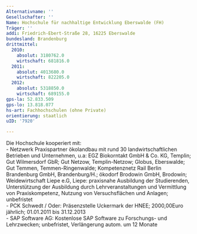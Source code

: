 ```yaml
---
Alternativname: ''
Gesellschafter: ''
Name: Hochschule für nachhaltige Entwicklung Eberswalde (FH)
Träger: ''
addi: Friedrich-Ebert-Straße 28, 16225 Eberswalde
bundesland: Brandenburg
drittmittel:
  2010:
    absolut: 3180762.0
    wirtschaft: 681816.0
  2011:
    absolut: 4013680.0
    wirtschaft: 822205.0
  2012:
    absolut: 5318850.0
    wirtschaft: 689155.0
gps-la: 52.833.509
gps-lo: 13.818.077
hs-art: Fachhochschulen (ohne Private)
orientierung: staatlich
uID: '7920'

---
```

Die Hochschule kooperiert mit:<br>- Netzwerk Praxispartner ökolandbau mit rund 30 landwirtschaftlichen Betrieben und Unternehmen, u.a: EGZ Biokorntakt GmbH & Co. KG, Templin; Gut Wilmersdorf GbR; Gut Netzow, Templin-Netzow; Globus, Eberswalde; Gut Temmen, Temmen-Ringenwalde; Kompetenznetz Rail Berlin Brandenburg GmbH, Brandenburg/H.; ökodorf Brodowin GmbH, Brodowin; Weidewirtschaft Liepe e.G, Liepe: praxisnahe Ausbildung der Studierenden, Unterstützung der Ausbildung durch Lehrveranstaltungen und Vermittlung von Praxiskompetenz, Nutzung von Versuchsflächen und Anlagen; unbefristet<br>- PCK Schwedt / Oder: Präsenzstelle Uckermark der HNEE; 2000,00Euro jährlich; 01.01.2011 bis 31.12.2013<br>- SAP Software AG: Kostenlose SAP Software zu Forschungs- und Lehrzwecken; unbefristet, Verlängerung autom. um 12 Monate
